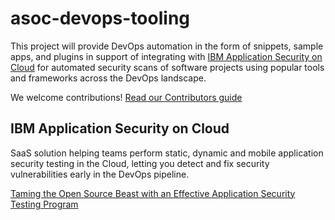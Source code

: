 # asoc-devops-tooling
This project will provide DevOps automation in the form of snippets, sample apps, and plugins in support of integrating with [IBM Application Security on Cloud](https://www.ibm.com/us-en/marketplace/application-security-on-cloud/resources) for automated security scans of software projects using popular tools and frameworks across the DevOps landscape.

We welcome contributions!  [Read our Contributors guide](CONTRIBUTING.md)

## IBM Application Security on Cloud
SaaS solution helping teams perform static, dynamic and mobile application security testing in the Cloud, letting you detect and fix security vulnerabilities early in the DevOps pipeline.

[Taming the Open Source Beast with an Effective Application Security Testing Program](https://securityintelligence.com/taming-the-open-source-beast-with-an-effective-application-security-testing-program/)
